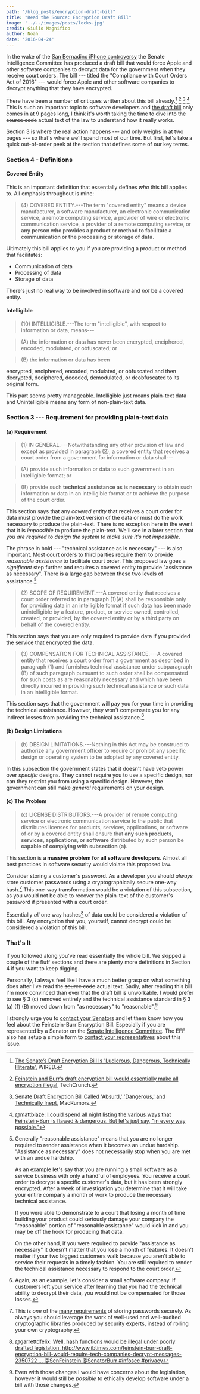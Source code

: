 ```yaml
---
path: "/blog_posts/encryption-draft-bill"
title: "Read the Source: Encryption Draft Bill"
image: '../../images/posts/locks.jpg'
credit: Giulio Magnifico
author: Noah
date: '2016-04-24'
---
```


In the wake of the [San Bernadino iPhone controversy](http://www.wired.com/2016/02/apples-fbi-battle-is-complicated-heres-whats-really-going-on/) the Senate Intelligence Committee has produced a draft bill that would force Apple and other software companies to decrypt data for the government when they receive court orders. The bill --- titled the "Compliance with Court Orders Act of 2016" --- would force Apple and other software companies to decrypt anything that they have encrypted.

There have been a number of critiques written about this bill already.[^1] [^2] [^3] [^4] This is such an important topic to software developers and [the draft bill](https://www.burr.senate.gov/imo/media/doc/BAG16460.pdf) only comes in at 9 pages long, I think it's worth taking the time to dive into the <del>source code</del> actual text of the law to understand how it really works.

Section 3 is where the real action happens --- and only weighs in at two pages --- so that's where we'll spend most of our time. But first, let's take a quick out-of-order peek at the section that defines some of our key terms.

### Section 4 - Definitions

#### Covered Entity

This is an important definition that essentially defines _who_ this bill applies to. All emphasis throughout is mine:

> (4) COVERED ENTITY.---The term "covered entity" means a device manufacturer, a software manufacturer, an electronic communication service, a remote computing service, a provider of wire or electronic communication service, a provider of a remote computing service, or **any person who provides a product or method to facilitate a communication or the processing or storage of data.**

Ultimately this bill applies to you if you are providing a product or method that facilitates:

* Communication of data
* Processing of data
* Storage of data

There's just no real way to be involved in software and _not_ be a covered entity.

#### Intelligible

> (10) INTELLIGIBLE.---The term "intelligible", with respect to information or data, means---

> <p class="indent">(A) the information or data has never been encrypted, enciphered, encoded, modulated, or obfuscated; or</p>

> <p class="indent">(B) the information or data has been
encrypted, enciphered, encoded, modulated, or obfuscated and then decrypted, deciphered, decoded, demodulated, or deobfuscated to its original form.</p>

This part seems pretty manageable. Intelligible just means plain-text data and Unintelligible means any form of non-plain-text data.

### Section 3 --- Requirement for providing plain-text data

#### (a) Requirement

> (1) IN GENERAL.---Notwithstanding any other provision of law and except as provided in paragraph (2), a covered entity that receives a court order from a government for information or data shall---

> <p class="indent">(A) provide such information or data to such government in an intelligible format; or</p>

> <p class="indent">(B) provide such <strong>technical assistance as is necessary</strong> to obtain such information or data in an intelligible format or to achieve the purpose of the court order.</p>

This section says that any _covered entity_ that receives a court order for data must provide the plain-text version of the data or must do the work necessary to produce the plain-text. There is no exception here in the event that it is _impossible_ to produce the plain-text. We'll see in a later section that _you are required to design the system to make sure it's not impossible_.

The phrase in bold --- "technical assistance as is necessary" --- is also important. Most court orders to third parties require them to provide _reasonable assistance_ to facilitate court order. This proposed law goes a _significant_ step further and requires a covered entity to provide "assistance as necessary". There is a large gap between these two levels of assistance.[^5]

> (2) SCOPE OF REQUIREMENT.---A covered entity that receives a court order referred to in paragraph (1)(A) shall be responsible only for providing data in an intelligible format if such data has been made unintelligible by a feature, product, or service owned, controlled, created, or provided, by the covered entity or by a third party on behalf of the covered entity.

This section says that you are only required to provide data if _you_ provided the service that encrypted the data.

>(3) COMPENSATION FOR TECHNICAL ASSISTANCE.---A covered entity that receives a court order from a government as described in paragraph (1) and furnishes technical assistance under subparagraph (B) of such paragraph pursuant to such order shall be compensated for such costs as are reasonably necessary and which have been directly incurred in providing such technical assistance or such data in an intelligible format.

This section says that the government will pay you for your time in providing the technical assistance. However, they won't compensate you for any indirect losses from providing the technical assistance.[^6]

#### (b) Design Limitations

>(b) DESIGN LIMITATIONS.---Nothing in this Act may be construed to authorize any government officer to require or prohibit any specific design or operating system to be adopted by any covered entity.

In this subsection the government states that it doesn't have veto power over _specific_ designs. They cannot require you to use a specific design, nor can they restrict you from using a specific design. However, the government can still make _general_ requirements on your design.

#### &#40;c) The Problem

>&#40;c) LICENSE DISTRIBUTORS.---A provider of remote computing service or electronic communication service to the public that distributes licenses for products, services, applications, or software of or by a covered entity shall ensure that **any such products, services, applications, or software** distributed by such person be **capable of complying with subsection (a)**.

This section is **a massive problem for all software developers**. Almost all best practices in software security would violate this proposed law.

Consider storing a customer's password. As a developer you should _always_ store customer passwords using a cryptographically secure one-way hash.[^7] This one-way transformation would be a violation of this subsection, as you would not be able to recover the plain-text of the customer's password if presented with a court order.

Essentially _all_ one way hashes[^8] of data could be considered a violation of this bill. Any encryption that you, yourself, cannot decrypt could be considered a violation of this bill.

### That's It

If you followed along you've read essentially the whole bill. We skipped a couple of the fluff sections and there are plenty more definitions in Section 4 if you want to keep digging.

Personally, I always feel like I have a much better grasp on what something does after I've read the <del>source code</del> actual text. Sadly, after reading this bill I'm more convinced than ever that the draft bill is unworkable. I would prefer to see &sect; 3 &#40;c) removed entirely and the technical assistance standard in &sect; 3 (a) (1) (B) moved down from "as necessary" to "reasonable".[^9]

I strongly urge you to [contact your Senators](http://www.senate.gov/senators/contact/) and let them know how you feel about the Feinstein-Burr Encryption Bill. Especially if you are represented by a Senator on the [Senate Intelligence Committee](http://www.intelligence.senate.gov/). The EFF also has setup a simple form to [contact your representatives](https://act.eff.org/action/tell-congress-stop-the-burr-feinstein-backdoor-proposal) about this issue.

[^1]:
    [The Senate’s Draft Encryption Bill Is 'Ludicrous, Dangerous, Technically Illiterate'](http://www.wired.com/2016/04/senates-draft-encryption-bill-privacy-nightmare/), WIRED.
[^2]:
    [Feinstein and Burr’s draft encryption bill would essentially make all encryption illegal](http://techcrunch.com/2016/04/08/feinstein-and-burrs-draft-encryption-bill-would-essentially-make-all-encryption-illegal/), TechCrunch.
[^3]:
    [Senate Draft Encryption Bill Called 'Absurd,' 'Dangerous,' and Technically Inept](http://www.macrumors.com/2016/04/08/senate-draft-encryption-bill-dangerous/), MacRumors.
[^4]:
    [@mattblaze](https://twitter.com/mattblaze): [I could spend all night listing the various ways that Feinstein-Burr is flawed & dangerous. But let's just say, "in every way possible."](https://twitter.com/mattblaze/status/718301535667691520)

[^5]:
    Generally "reasonable assistance" means that you are no longer required to render assistance when it becomes an undue hardship. "Assistance as necessary" does not necessarily stop when you are met with an undue hardship.

    As an example let's say that you are running a small software as a service business with only a handful of employees. You receive a court order to decrypt a specific customer's data, but it has been strongly encrypted. After a week of investigation you determine that it will take your entire company a month of work to produce the necessary technical assistance.

    If you were able to demonstrate to a court that losing a month of time building your product could seriously damage your company the "reasonable" portion of "reasonable assistance" would kick in and you may be off the hook for producing that data.

    On the other hand, if you were required to provide "assistance as necessary" it doesn't matter that you lose a month of features. It doesn't matter if your two biggest customers walk because you aren't able to service their requests in a timely fashion. You are still required to render the technical assistance necessary to respond to the court order.

[^6]:
    Again, as an example, let's consider a small software company. If customers left your service after learning that you had the technical ability to decrypt their data, you would not be compensated for those losses.

[^7]:
    This is _one_ of the [many requirements](https://www.owasp.org/index.php/Password_Storage_Cheat_Sheet) of storing passwords securely. As always you should leverage the work of well-used and well-audited cryptographic libraries produced by security experts, instead of rolling your own cryptography.

[^8]:
    [@garrettdfelix](https://twitter.com/garrettdfelix): [Well, hash functions would be illegal under poorly drafted legislation. http://www.ibtimes.com/feinstein-burr-draft-encryption-bill-would-require-tech-companies-decrypt-messages-2350722 … @SenFeinstein @SenatorBurr #infosec #privacy](https://twitter.com/garrettdfelix/status/718535330991882241)

[^9]:
    Even with those changes I would have concerns about the legislation, however it would still be _possible_ to ethically develop software under a bill with those changes.
